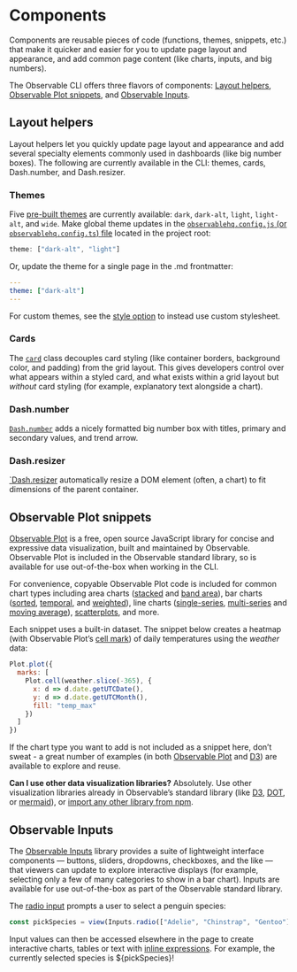 # Components

Components are reusable pieces of code (functions, themes, snippets, etc.) that make it quicker and easier for you to update page layout and appearance, and add common page content (like charts, inputs, and big numbers).

The Observable CLI offers three flavors of components: [Layout helpers](#layout-helpers), [Observable Plot snippets](#observable-plot-snippets), and [Observable Inputs](#observable-inputs).

## Layout helpers

Layout helpers let you quickly update page layout and appearance and add several specialty elements commonly used in dashboards (like big number boxes). The following are currently available in the CLI: themes, cards, Dash.number, and Dash.resizer.

### Themes
<!-- TODO may need to update theme names based on changes, e.g. ocean-floor-->

Five [pre-built themes](./layout/themes.md) are currently available: `dark`, `dark-alt`, `light`, `light-alt`, and `wide`. Make global theme updates in the [`observablehq.config.js` (or `observablehq.config.ts`) file](./config) located in the project root:

```js run=false
theme: ["dark-alt", "light"]
```

Or, update the theme for a single page in the .md frontmatter: 

```yaml
---
theme: ["dark-alt"]
---
```

For custom themes, see the [style option](./config/#style) to instead use custom stylesheet.  

### Cards

The [`card`](./layout/card) class decouples card styling (like container borders, background color, and padding) from the grid layout. This gives developers control over what appears within a styled card, and what exists within a grid layout but *without* card styling (for example, explanatory text alongside a chart).  

### Dash.number 
<!-- TODO may need update if library or function name changes -->

[`Dash.number`](./layout/bignumber) adds a nicely formatted big number box with titles, primary and secondary values, and trend arrow.

<!-- TODO add Dash.number example when merged -->

### Dash.resizer
<!-- TODO may need update if library or function name changes -->

[`Dash.resizer](./layout/resize) automatically resize a DOM element (often, a chart) to fit dimensions of the parent container.

<!-- TODO add Dash.resizer example when merged -->

## Observable Plot snippets

[Observable Plot](https://observablehq.com/plot/) is a free, open source JavaScript library for concise and expressive data visualization, built and maintained by Observable. Observable Plot is included in the Observable standard library, so is available for use out-of-the-box when working in the CLI. 

For convenience, copyable Observable Plot code is included for common chart types including area charts ([stacked](./charts/area#stacked-area-chart) and [band area](./charts/area#band-area-chart)), bar charts ([sorted](./charts/bar#sorted-bar-chart), [temporal](./charts/bar#temporal-bar-chart), and [weighted](./charts/bar#weighted-top-10-bar-chart)), line charts ([single-series](./charts/line#basic-line-chart), [multi-series](./charts/line#multi-series-line-chart) and [moving average](./charts/line#moving-average-line-chart)), [scatterplots](./charts/dot#scatterplot), and more. 

Each snippet uses a built-in dataset. The snippet below creates a heatmap (with Observable Plot’s [cell mark](https://observablehq.com/plot/marks/cell)) of daily temperatures using the *weather* data: 

```js echo
Plot.plot({
  marks: [
    Plot.cell(weather.slice(-365), {
      x: d => d.date.getUTCDate(),
      y: d => d.date.getUTCMonth(),
      fill: "temp_max"
    })
  ]
})
```

If the chart type you want to add is not included as a snippet here, don’t sweat - a great number of examples (in both [Observable Plot](https://observablehq.com/@observablehq/plot-gallery) and [D3](https://observablehq.com/@d3/gallery)) are available to explore and reuse.

**Can I use other data visualization libraries?** Absolutely. Use other visualization libraries already in Observable’s standard library (like [D3](./lib/d3), [DOT](./lib/dot), or [mermaid](./lib/mermaid)), or [import any other library from npm](./javascript/imports).

## Observable Inputs

The [Observable Inputs](./lib/inputs) library provides a suite of lightweight interface components — buttons, sliders, dropdowns, checkboxes, and the like — that viewers can update to explore interactive displays (for example, selecting only a few of many categories to show in a bar chart). Inputs are available for use out-of-the-box as part of the Observable standard library. 

The [radio input](./inputs/radio) prompts a user to select a penguin species: 

```js echo
const pickSpecies = view(Inputs.radio(["Adelie", "Chinstrap", "Gentoo"], {value: "Gentoo", label: "Penguin species:"}))
```

Input values can then be accessed elsewhere in the page to create interactive charts, tables or text with [inline expressions](./javascript#inline-expressions). For example, the currently selected species is ${pickSpecies}!








